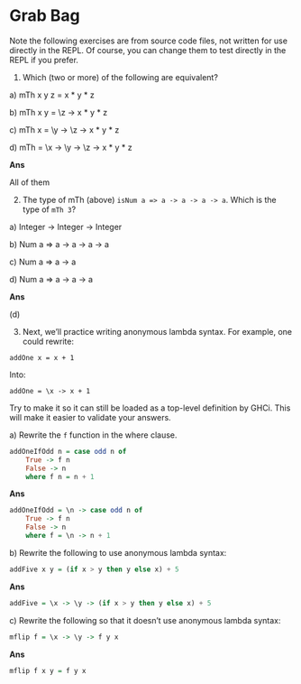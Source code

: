 # Grab Bag

Note the following exercises are from source code files, not written for use directly in the REPL. Of course, you can change them to test directly in the REPL if you prefer.

1. Which (two or more) of the following are equivalent?

a) mTh x y z = x * y * z

b) mTh x y = \z -> x * y * z

c) mTh x = \y -> \z -> x * y * z

d) mTh = \x -> \y -> \z -> x * y * z

**Ans**

All of them


2. The type of mTh (above) `isNum a => a -> a -> a -> a`. Which is the type of `mTh 3`?

a) Integer -> Integer -> Integer 

b) Num a => a -> a -> a -> a

c) Num a => a -> a

d) Num a => a -> a -> a

**Ans**

(d)

3. Next, we’ll practice writing anonymous lambda syntax. For example, one could rewrite:

`addOne x = x + 1`

Into:

`addOne = \x -> x + 1`

Try to make it so it can still be loaded as a top-level definition by GHCi. This will make it easier to validate your answers.

a) Rewrite the `f` function in the where clause.
```haskell
addOneIfOdd n = case odd n of 
    True -> f n
    False -> n
    where f n = n + 1
```

**Ans**

```haskell
addOneIfOdd = \n -> case odd n of
    True -> f n
    False -> n
    where f = \n -> n + 1
```

b) Rewrite the following to use anonymous lambda syntax:
```haskell
addFive x y = (if x > y then y else x) + 5
```

**Ans**
```haskell
addFive = \x -> \y -> (if x > y then y else x) + 5
``` 

c) Rewrite the following so that it doesn’t use anonymous lambda syntax:
```haskell
mflip f = \x -> \y -> f y x
```

**Ans**

```haskell
mflip f x y = f y x
```